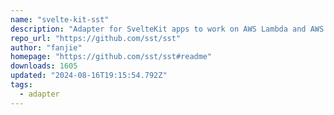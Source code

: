 ```yaml
---
name: "svelte-kit-sst"
description: "Adapter for SvelteKit apps to work on AWS Lambda and AWS Lambda@Edge."
repo_url: "https://github.com/sst/sst"
author: "fanjie"
homepage: "https://github.com/sst/sst#readme"
downloads: 1605
updated: "2024-08-16T19:15:54.792Z"
tags: 
  - adapter
---
```

